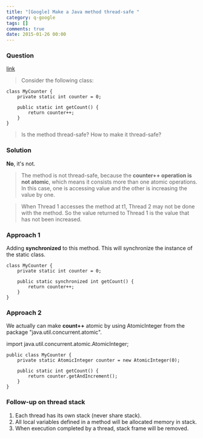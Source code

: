 ```yaml
---
title: "[Google] Make a Java method thread-safe "
category: q-google
tags: []
comments: true
date: 2015-01-26 00:00
---
```



### Question

[link](http://www.programcreek.com/2014/02/how-to-make-a-method-thread-safe-in-java/)

> Consider the following class:

    class MyCounter {
        private static int counter = 0;

        public static int getCount() {
            return counter++;
        }
    }

> Is the method thread-safe? How to make it thread-safe?

### Solution

**No**, it's not.

> The method is not thread-safe, because the **counter++ operation is not atomic**, which means it consists more than one atomic operations. In this case, one is accessing value and the other is increasing the value by one.

> When Thread 1 accesses the method at t1, Thread 2 may not be done with the method. So the value returned to Thread 1 is the value that has not been increased.

### Approach 1

Adding **synchronized** to this method. This will synchronize the instance of the static class.

    class MyCounter {
        private static int counter = 0;

        public static synchronized int getCount() {
            return counter++;
        }
    }

### Approach 2

We actually can make **count++** atomic by using AtomicInteger from the package "java.util.concurrent.atomic".

import java.util.concurrent.atomic.AtomicInteger;

    public class MyCounter {
        private static AtomicInteger counter = new AtomicInteger(0);

        public static int getCount() {
            return counter.getAndIncrement();
        }
    }

### Follow-up on thread stack

1. Each thread has its own stack (never share stack).
1. All local variables defined in a method will be allocated memory in stack.
1. When execution completed by a thread, stack frame will be removed.
